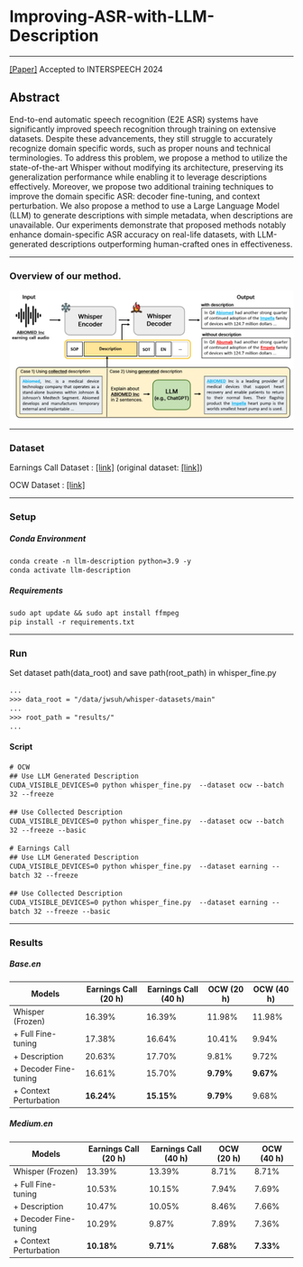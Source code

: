 # Improving-ASR-with-LLM-Description
--------------------------------------
[[Paper]](https://www.isca-archive.org/interspeech_2024/suh24_interspeech.html)
Accepted to INTERSPEECH 2024
<!-- 
## Table of Contents
1. [Abstract](#abstract)
2. [Overview of our method](#overview-of-our-method)
3. [Setup](#setup)
    - [Conda Environment](#conda-environment)
    - [Requirements](#requirements)
4. [Run](#run)
5. [Results](#results)
    - [Base.en](#baseen)
    - [Medium.en](#mediumen) -->

## Abstract
End-to-end automatic speech recognition (E2E ASR) systems have significantly improved speech recognition through training on extensive datasets. Despite these advancements, they still struggle to accurately recognize domain specific words, such as proper nouns and technical terminologies. To address this problem, we propose a method to utilize the state-of-the-art Whisper without modifying its architecture, preserving its generalization performance while enabling it to leverage descriptions effectively. Moreover, we propose two additional training techniques to improve the domain specific ASR: decoder fine-tuning, and context perturbation. We also propose a method to use a Large Language Model (LLM) to generate descriptions with simple metadata, when descriptions are unavailable. Our experiments demonstrate that proposed methods notably enhance domain-specific ASR accuracy on real-life datasets, with LLM-generated descriptions outperforming human-crafted ones in effectiveness.

-------------

### Overview of our method.
![Model Structure](./images/model_architecture.jpg)

-------------

### Dataset
Earnings Call Dataset : [[link]](https://drive.google.com/file/d/13R44k-u5yoJ06dlg4LJsQM3bKWXBGvZG/view?usp=sharing)
(original dataset: [[link]](https://github.com/GeminiLn/EarningsCall_Dataset/blob/master/README.md))

OCW Dataset : [[link]](https://drive.google.com/file/d/17rZoXrldUkqI1GdeYtkIUr8hreAijl2f/view?usp=sharing)

-------------
### Setup
##### Conda Environment
```
conda create -n llm-description python=3.9 -y
conda activate llm-description
```
##### Requirements
```
sudo apt update && sudo apt install ffmpeg
pip install -r requirements.txt
```
-------------
### Run
Set dataset path(data_root) and save path(root_path) in whisper_fine.py
```
...
>>> data_root = "/data/jwsuh/whisper-datasets/main"
...
>>> root_path = "results/"
...
```
#### Script
```
# OCW
## Use LLM Generated Description
CUDA_VISIBLE_DEVICES=0 python whisper_fine.py  --dataset ocw --batch 32 --freeze

## Use Collected Description
CUDA_VISIBLE_DEVICES=0 python whisper_fine.py  --dataset ocw --batch 32 --freeze --basic

# Earnings Call
## Use LLM Generated Description
CUDA_VISIBLE_DEVICES=0 python whisper_fine.py  --dataset earning --batch 32 --freeze

## Use Collected Description
CUDA_VISIBLE_DEVICES=0 python whisper_fine.py  --dataset earning --batch 32 --freeze --basic
```
-------------
### Results
##### Base.en
| Models                     | Earnings Call (20 h) | Earnings Call (40 h) | OCW (20 h) | OCW (40 h) |
|----------------------------|----------------------|----------------------|------------|------------|
| Whisper (Frozen)           | 16.39%               | 16.39%               | 11.98%     | 11.98%     |
| + Full Fine-tuning         | 17.38%               | 16.64%               | 10.41%     | 9.94%      |
| + Description              | 20.63%               | 17.70%               | 9.81%      | 9.72%      |
| + Decoder Fine-tuning      | 16.61%               | 15.70%               | **9.79%**  | **9.67%**  |
| + Context Perturbation     | **16.24%**           | **15.15%**           | **9.79%**  | 9.68%      |

##### Medium.en
| Models                     | Earnings Call (20 h) | Earnings Call (40 h) | OCW (20 h) | OCW (40 h) |
|----------------------------|----------------------|----------------------|------------|------------|
| Whisper (Frozen)           | 13.39%               | 13.39%               | 8.71%      | 8.71%      |
| + Full Fine-tuning         | 10.53%               | 10.15%               | 7.94%      | 7.69%      |
| + Description              | 10.47%               | 10.05%               | 8.46%      | 7.66%      |
| + Decoder Fine-tuning      | 10.29%               | 9.87%                | 7.89%      | 7.36%      |
| + Context Perturbation     | **10.18%**           | **9.71%**            | **7.68%**  | **7.33%**  |
